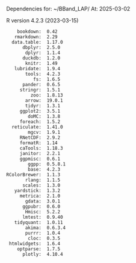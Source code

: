
Dependencies for: ~/BBand_LAP/ 
At: 2025-03-02 

 R version 4.2.3 (2023-03-15) 

        bookdown:  0.42    
       rmarkdown:  2.29    
      data.table:  1.17.0  
          dbplyr:  2.5.0   
           dplyr:  1.1.4   
          duckdb:  1.2.0   
           knitr:  1.49    
       lubridate:  1.9.4   
           tools:  4.2.3   
              fs:  1.6.5   
          pander:  0.6.5   
         stringr:  1.5.1   
             zoo:  1.8.13  
           arrow:  19.0.1  
           tidyr:  1.3.1   
         ggplot2:  3.5.1   
            doMC:  1.3.8   
         foreach:  1.5.2   
      reticulate:  1.41.0  
            mgcv:  1.9.1   
         RNetCDF:  2.9.2   
         formatR:  1.14    
         caTools:  1.18.3  
         janitor:  2.2.1   
         ggpmisc:  0.6.1   
            ggpp:  0.5.8.1 
            base:  4.2.3   
    RColorBrewer:  1.1.3   
           rlang:  1.1.5   
          scales:  1.3.0   
       yardstick:  1.3.2   
         metrica:  2.1.0   
           gdata:  3.0.1   
          ggpubr:  0.6.0   
           Hmisc:  5.2.2   
          lmtest:  0.9.40  
       tidyquant:  1.0.11  
           akima:  0.6.3.4 
           purrr:  1.0.4   
            cloc:  0.3.5   
     htmlwidgets:  1.6.4   
        optparse:  1.7.5   
          plotly:  4.10.4  
